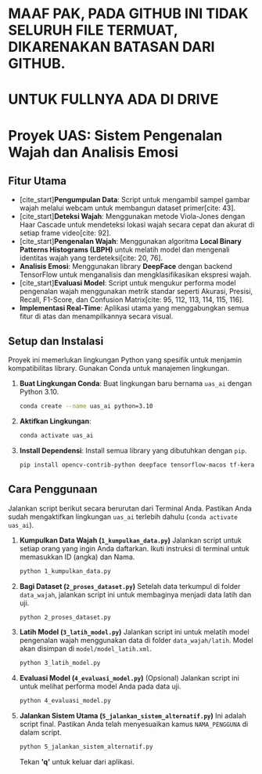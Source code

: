 # MAAF PAK, PADA GITHUB INI TIDAK SELURUH FILE TERMUAT, DIKARENAKAN BATASAN DARI GITHUB.
# UNTUK FULLNYA ADA DI DRIVE
# Proyek UAS: Sistem Pengenalan Wajah dan Analisis Emosi
## Fitur Utama
* [cite_start]**Pengumpulan Data**: Script untuk mengambil sampel gambar wajah melalui webcam untuk membangun dataset primer[cite: 43].
* [cite_start]**Deteksi Wajah**: Menggunakan metode Viola-Jones dengan Haar Cascade untuk mendeteksi lokasi wajah secara cepat dan akurat di setiap frame video[cite: 92].
* [cite_start]**Pengenalan Wajah**: Menggunakan algoritma **Local Binary Patterns Histograms (LBPH)** untuk melatih model dan mengenali identitas wajah yang terdeteksi[cite: 20, 76].
* **Analisis Emosi**: Menggunakan library **DeepFace** dengan backend TensorFlow untuk menganalisis dan mengklasifikasikan ekspresi wajah.
* [cite_start]**Evaluasi Model**: Script untuk mengukur performa model pengenalan wajah menggunakan metrik standar seperti Akurasi, Presisi, Recall, F1-Score, dan Confusion Matrix[cite: 95, 112, 113, 114, 115, 116].
* **Implementasi Real-Time**: Aplikasi utama yang menggabungkan semua fitur di atas dan menampilkannya secara visual.

## Setup dan Instalasi
Proyek ini memerlukan lingkungan Python yang spesifik untuk menjamin kompatibilitas library. Gunakan Conda untuk manajemen lingkungan.
1.  **Buat Lingkungan Conda**: Buat lingkungan baru bernama `uas_ai` dengan Python 3.10.
    ```bash
    conda create --name uas_ai python=3.10
    ```
2.  **Aktifkan Lingkungan**:
    ```bash
    conda activate uas_ai
    ```
3.  **Install Dependensi**: Install semua library yang dibutuhkan dengan `pip`.
    ```bash
    pip install opencv-contrib-python deepface tensorflow-macos tf-keras scikit-learn matplotlib seaborn
    ```
## Cara Penggunaan

Jalankan script berikut secara berurutan dari Terminal Anda. Pastikan Anda sudah mengaktifkan lingkungan `uas_ai` terlebih dahulu (`conda activate uas_ai`).

1.  **Kumpulkan Data Wajah (`1_kumpulkan_data.py`)**
    Jalankan script untuk setiap orang yang ingin Anda daftarkan. Ikuti instruksi di terminal untuk memasukkan ID (angka) dan Nama.
    ```bash
    python 1_kumpulkan_data.py
    ```

2.  **Bagi Dataset (`2_proses_dataset.py`)**
    Setelah data terkumpul di folder `data_wajah`, jalankan script ini untuk membaginya menjadi data latih dan uji.
    ```bash
    python 2_proses_dataset.py
    ```

3.  **Latih Model (`3_latih_model.py`)**
    Jalankan script ini untuk melatih model pengenalan wajah menggunakan data di folder `data_wajah/latih`. Model akan disimpan di `model/model_latih.xml`.
    ```bash
    python 3_latih_model.py
    ```

4.  **Evaluasi Model (`4_evaluasi_model.py`)**
    (Opsional) Jalankan script ini untuk melihat performa model Anda pada data uji.
    ```bash
    python 4_evaluasi_model.py
    ```

5.  **Jalankan Sistem Utama (`5_jalankan_sistem_alternatif.py`)**
    Ini adalah script final. Pastikan Anda telah menyesuaikan kamus `NAMA_PENGGUNA` di dalam script.
    ```bash
    python 5_jalankan_sistem_alternatif.py
    ```
    Tekan **'q'** untuk keluar dari aplikasi.

